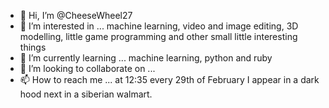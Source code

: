 - 👋 Hi, I’m @CheeseWheel27
- 👀 I’m interested in ... machine learning, video and image editing, 3D modelling, little game programming and other small little interesting things
- 🌱 I’m currently learning ... machine learning, python and ruby
- 💞️ I’m looking to collaborate on ...
- 📫 How to reach me ... at 12:35 every 29th of February I appear in a dark hood next in a siberian walmart.

<!---
CheeseWheel27/CheeseWheel27 is a ✨ special ✨ repository because its `README.md` (this file) appears on your GitHub profile.
You can click the Preview link to take a look at your changes.
--->
